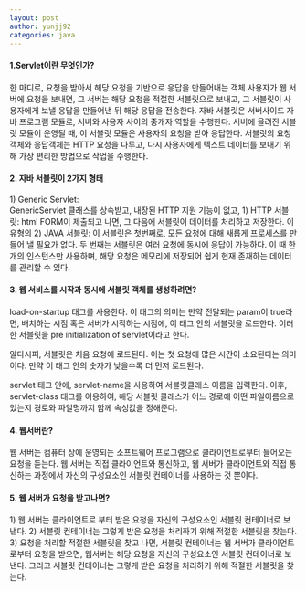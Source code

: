 ```yaml
---
layout: post
author: yunjj92 
categories: java
---
```

<article>
    <section>
    <h4>1.Servlet이란 무엇인가?</h4>
    <p>
        한 마디로, 요청을 받아서 해당 요청을 기반으로 응답을 만들어내는 객체.사용자가 웹 서버에 요청을 보내면, 그 서버는 해당 요청을 적절한 서블릿으로 보내고, 그 서블릿이 사용자에게 보낼 응답을 만들어낸 뒤 해당 응답을 전송한다.
        자바 서블릿은 서버사이드 자바 프로그램 모듈로, 서버와 사용자 사이의 중개자 역할을 수행한다. 서버에 올려진 서블릿 모듈이 운영될 때, 이 서블릿 모듈은 사용자의 요청을 받아 응답한다. 서블릿의 요청 객체와 응답객체는 HTTP 요청을 다루고, 다시 사용자에게 텍스트 데이터를 보내기 위해 가장 편리한 방법으로 
        작업을 수행한다.
    </p>
    <h4>2. 자바 서블릿이 2가지 형태</h4>
    <p>
        1) Generic Servlet: <br>
        GenericServlet 클래스를 상속받고, 내장된 HTTP 지원 기능이 없고, 
        1) HTTP 서블릿: 
        html FORM이 제출되고 나면, 그 다음에 서블릿이 데이터를 처리하고 저장한다. 이 유형의 
        2) JAVA 서블릿:
        이 서블릿은 첫번째로, 모든 요청에 대해 새롭게 프로세스를 만들어 낼 필요가 없다. 두 번째는 서블릿은 여러 요청에 동시에 응답이 가능하다. 이 때 한 개의 인스턴스만 사용하며, 해당 요청은 메모리에 저장되어 쉽게 현재 존재하는 데이터를 관리할 수 있다. 
    </p>
    <h4> 3. 웹 서비스를 시작과 동시에 서블릿 객체를 생성하려면?</h4>
    <p>
        load-on-startup 태그를 사용한다. 이 태그의 의미는 만약 전달되는 param이 true라면, 배치하는 시점 혹은 서버가 시작하는 시점에, 이 태그 안의 서블릿을 로드한다. 
        이러한 서블릿을 pre initialization of servlet이라고 한다. 
    </p>
    <p>
        알다시피, 서블릿은 처음 요청에 로드된다. 이는 첫 요청에 많은 시간이 소요된다는 의미이다. 만약 이 태그 안의 숫자가 낮을수록 더 먼저 로드된다. 
    </p>
    <p>
        servlet 태그 안에, servlet-name을 사용하여 서블릿클래스 이름을 입력한다. 이후, servlet-class 태그를 이용하여, 해당 서블릿 클래스가 어느 경로에 어떤 파일이름으로 있는지 경로와 파일명까지 함께 속성값을 정해준다. 
    </p>
    <h4> 4. 웹서버란?</h4>
    <p>
        웹 서버는 컴퓨터 상에 운영되는 소프트웨어 프로그램으로 클라이언트로부터 들어오는 요청을 듣는다. 웹 서버는 직접 클라이언트와 통신하고, 웹 서버가 클라이언트와 직접 통신하는 과정에서 자신의 구성요소인 서블릿 컨테이너를 사용하는 것 뿐이다. 
    </p>
    <h4> 5. 웹 서버가 요청을 받고나면?</h4>
    <p>
        1) 웹 서버는 클라이언트로 부터 받은 요청을 자신의 구성요소인 서블릿 컨테이너로 보낸다. 
        2) 서블릿 컨테이너는 그렇게 받은 요청을 처리하기 위해 적절한 서블릿을 찾는다. 
        3) 요청을 처리할 적절한 서블릿을 찾고 나면, 서블릿 컨테이너는 
        웹 서버가 클라이언트로부터 요청을 받으면, 웹서버는 해당 요청을 자신의 구성요소인 서블릿 컨테이너로 보낸다. 그리고 서블릿 컨테이너는 그렇게 받은 요청을 처리하기 위해 적절한 서블릿을 찾는다. 
    </p>
    <p>
    </p>
    </section>
</article>